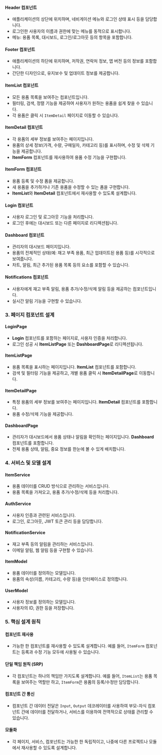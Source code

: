 
#### **Header 컴포넌트**
- 애플리케이션의 상단에 위치하며, 네비게이션 메뉴와 로그인 상태 표시 등을 담당합니다.
- 로그인한 사용자의 이름과 권한에 맞는 메뉴를 동적으로 표시합니다.
- 메뉴: 용품 목록, 대시보드, 로그인/로그아웃 등의 항목을 포함합니다.

#### **Footer 컴포넌트**
- 애플리케이션의 하단에 위치하며, 저작권, 연락처 정보, 앱 버전 등의 정보를 포함합니다.
- 간단한 디자인으로, 유지보수 및 업데이트 정보를 제공합니다.

#### **ItemList 컴포넌트**
- 모든 용품 목록을 보여주는 컴포넌트입니다.
- 필터링, 검색, 정렬 기능을 제공하여 사용자가 원하는 용품을 쉽게 찾을 수 있습니다.
- 각 용품은 클릭 시 `ItemDetail` 페이지로 이동할 수 있습니다.

#### **ItemDetail 컴포넌트**
- 각 용품의 세부 정보를 보여주는 페이지입니다.
- 용품의 상세 정보(가격, 수량, 구매일자, 카테고리 등)를 표시하며, 수정 및 삭제 기능을 제공합니다.
- **ItemForm** 컴포넌트를 재사용하여 용품 수정 기능을 구현합니다.

#### **ItemForm 컴포넌트**
- 용품 등록 및 수정 폼을 제공합니다.
- 새 용품을 추가하거나 기존 용품을 수정할 수 있는 폼을 구현합니다.
- **ItemList**와 **ItemDetail** 컴포넌트에서 재사용할 수 있도록 설계합니다.

#### **Login 컴포넌트**
- 사용자 로그인 및 로그아웃 기능을 처리합니다.
- 로그인 후에는 대시보드 또는 다른 페이지로 리디렉션됩니다.

#### **Dashboard 컴포넌트**
- 관리자의 대시보드 페이지입니다.
- 용품의 전체적인 상태(예: 재고 부족 용품, 최근 업데이트된 용품 등)를 시각적으로 보여줍니다.
- 차트, 알림, 최근 추가된 용품 목록 등의 요소를 포함할 수 있습니다.

#### **Notifications 컴포넌트**
- 사용자에게 재고 부족 알림, 용품 추가/수정/삭제 알림 등을 제공하는 컴포넌트입니다.
- 실시간 알림 기능을 구현할 수 있습니다.

### 3. 페이지 컴포넌트 설계

#### **LoginPage**
- **Login** 컴포넌트를 포함하는 페이지로, 사용자 인증을 처리합니다.
- 로그인 성공 시 **ItemListPage** 또는 **DashboardPage**로 리디렉션됩니다.

#### **ItemListPage**
- 용품 목록을 표시하는 페이지입니다. **ItemList** 컴포넌트를 포함합니다.
- 검색 및 필터링 기능을 제공하고, 개별 용품 클릭 시 **ItemDetailPage**로 이동합니다.

#### **ItemDetailPage**
- 특정 용품의 세부 정보를 보여주는 페이지입니다. **ItemDetail** 컴포넌트를 포함합니다.
- 용품 수정/삭제 기능을 제공합니다.

#### **DashboardPage**
- 관리자가 대시보드에서 용품 상태나 알림을 확인하는 페이지입니다. **Dashboard** 컴포넌트를 포함합니다.
- 전체 용품 상태, 알림, 중요 정보를 한눈에 볼 수 있게 배치합니다.

### 4. 서비스 및 모델 설계

#### **ItemService**
- 용품 데이터를 CRUD 방식으로 관리하는 서비스입니다.
- 용품 목록을 가져오고, 용품 추가/수정/삭제 등을 처리합니다.

#### **AuthService**
- 사용자 인증과 관련된 서비스입니다.
- 로그인, 로그아웃, JWT 토큰 관리 등을 담당합니다.

#### **NotificationService**
- 재고 부족 등의 알림을 관리하는 서비스입니다.
- 이메일 알림, 웹 알림 등을 구현할 수 있습니다.

#### **ItemModel**
- 용품 데이터를 정의하는 모델입니다.
- 용품의 속성(이름, 카테고리, 수량 등)을 인터페이스로 정의합니다.

#### **UserModel**
- 사용자 정보를 정의하는 모델입니다.
- 사용자의 ID, 권한 등을 저장합니다.

### 5. 핵심 설계 원칙

#### **컴포넌트 재사용**
- 가능한 한 컴포넌트를 재사용할 수 있도록 설계합니다. 예를 들어, `ItemForm` 컴포넌트는 등록과 수정 기능 모두에 사용될 수 있습니다.

#### **단일 책임 원칙 (SRP)**
- 각 컴포넌트는 하나의 책임만 가지도록 설계합니다. 예를 들어, `ItemList`는 용품 목록을 보여주는 역할만 하고, `ItemForm`은 용품의 등록/수정만 담당합니다.

#### **컴포넌트 간 통신**
- 컴포넌트 간 데이터 전달은 `Input`, `Output` 데코레이터를 사용하여 부모-자식 컴포넌트 간에 데이터를 전달하거나, 서비스를 이용하여 전역적으로 상태를 관리할 수 있습니다.

#### **모듈화**
- 각 페이지, 서비스, 컴포넌트는 가능한 한 독립적이고, 나중에 다른 프로젝트나 모듈에서 재사용할 수 있도록 설계합니다.
